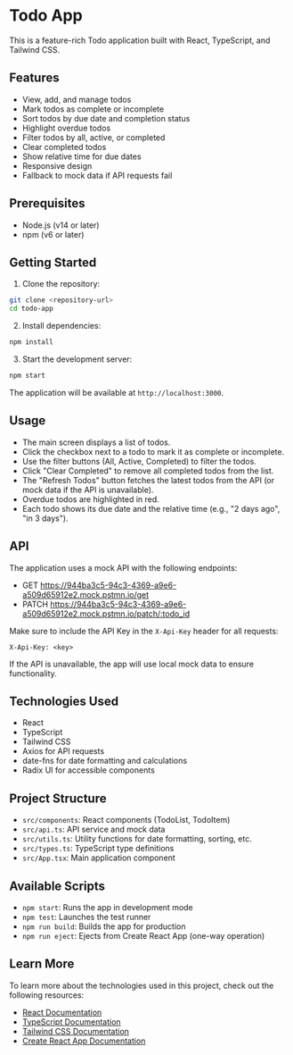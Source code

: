 # Todo App

This is a feature-rich Todo application built with React, TypeScript, and Tailwind CSS.

## Features

- View, add, and manage todos
- Mark todos as complete or incomplete
- Sort todos by due date and completion status
- Highlight overdue todos
- Filter todos by all, active, or completed
- Clear completed todos
- Show relative time for due dates
- Responsive design
- Fallback to mock data if API requests fail

## Prerequisites

- Node.js (v14 or later)
- npm (v6 or later)

## Getting Started

1. Clone the repository:

```bash
git clone <repository-url>
cd todo-app
```

2. Install dependencies:

```bash
npm install
```

3. Start the development server:

```bash
npm start
```

The application will be available at `http://localhost:3000`.

## Usage

- The main screen displays a list of todos.
- Click the checkbox next to a todo to mark it as complete or incomplete.
- Use the filter buttons (All, Active, Completed) to filter the todos.
- Click "Clear Completed" to remove all completed todos from the list.
- The "Refresh Todos" button fetches the latest todos from the API (or mock data if the API is unavailable).
- Overdue todos are highlighted in red.
- Each todo shows its due date and the relative time (e.g., "2 days ago", "in 3 days").

## API

The application uses a mock API with the following endpoints:

- GET https://944ba3c5-94c3-4369-a9e6-a509d65912e2.mock.pstmn.io/get
- PATCH https://944ba3c5-94c3-4369-a9e6-a509d65912e2.mock.pstmn.io/patch/:todo_id

Make sure to include the API Key in the `X-Api-Key` header for all requests:

```
X-Api-Key: <key>
```

If the API is unavailable, the app will use local mock data to ensure functionality.

## Technologies Used

- React
- TypeScript
- Tailwind CSS
- Axios for API requests
- date-fns for date formatting and calculations
- Radix UI for accessible components

## Project Structure

- `src/components`: React components (TodoList, TodoItem)
- `src/api.ts`: API service and mock data
- `src/utils.ts`: Utility functions for date formatting, sorting, etc.
- `src/types.ts`: TypeScript type definitions
- `src/App.tsx`: Main application component

## Available Scripts

- `npm start`: Runs the app in development mode
- `npm test`: Launches the test runner
- `npm run build`: Builds the app for production
- `npm run eject`: Ejects from Create React App (one-way operation)

## Learn More

To learn more about the technologies used in this project, check out the following resources:

- [React Documentation](https://reactjs.org/)
- [TypeScript Documentation](https://www.typescriptlang.org/)
- [Tailwind CSS Documentation](https://tailwindcss.com/)
- [Create React App Documentation](https://facebook.github.io/create-react-app/docs/getting-started)
